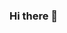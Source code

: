 ### Hi there 👋

<!--
**gborneGit/gborneGit** is a ✨ _special_ ✨ repository because its `README.md` (this file) appears on your GitHub profile.


![Top Langs](https://github-readme-stats.vercel.app/api/top-langs/?username=myusername&hide=javascript,css,scss,html&theme=tokyonight)

Here are some ideas to get you started:

- 🔭 I’m currently working on ...
- 🌱 I’m currently learning ...
- 👯 I’m looking to collaborate on ...
- 🤔 I’m looking for help with ...
- 💬 Ask me about ...
- 📫 How to reach me: ...
- 😄 Pronouns: ...
- ⚡ Fun fact: ...
-->
